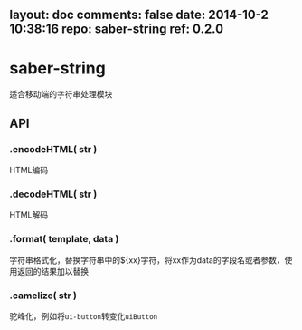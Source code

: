 layout: doc
comments: false
date: 2014-10-2 10:38:16
repo: saber-string
ref: 0.2.0
---

# saber-string

适合移动端的字符串处理模块

## API

### .encodeHTML( str )

HTML编码

### .decodeHTML( str )

HTML解码

### .format( template, data )

字符串格式化，替换字符串中的${xx}字符，将xx作为data的字段名或者参数，使用返回的结果加以替换

### .camelize( str )

驼峰化，例如将`ui-button`转变化`uiButton`
